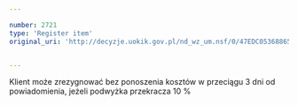 ```yaml
---

number: 2721
type: 'Register item'
original_uri: 'http://decyzje.uokik.gov.pl/nd_wz_um.nsf/0/47EDC05368865408C1257974003C5CEF?OpenDocument'


---
```


Klient może zrezygnować bez ponoszenia kosztów w przeciągu 3 dni od powiadomienia, jeżeli podwyżka przekracza 10 %
